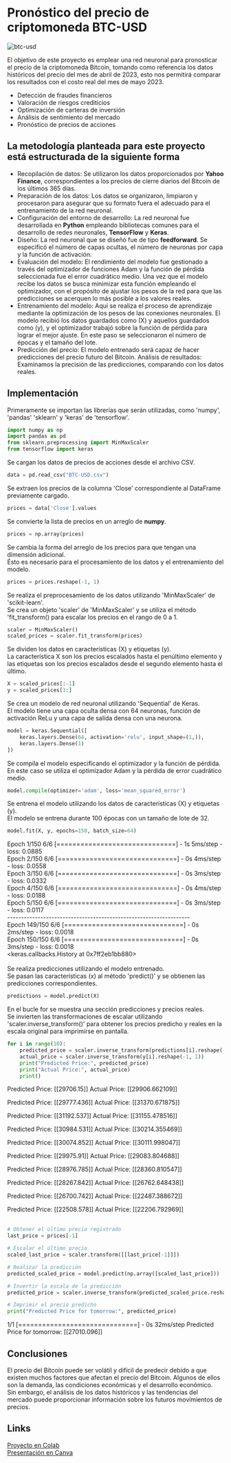 # Pronóstico del precio de criptomoneda BTC-USD

![btc-usd](https://s2.coinmarketcap.com/static/img/coins/200x200/2083.png)

El objetivo de este proyecto es emplear una red neuronal para pronosticar el precio de la criptomoneda Bitcoin, tomando como referencia los datos históricos del precio del mes de abril de 2023, esto nos permitirá  comparar los resultados con el costo real del mes de mayo 2023.  
- Detección de fraudes financieros
- Valoración de riesgos crediticios
- Optimización de carteras de inversión
- Análisis de sentimiento del mercado
- Pronóstico de precios de acciones

## La metodología planteada para este proyecto está estructurada de la siguiente forma
- Recopilación de datos: Se utilizaron los datos proporcionados por <b>Yahoo Finance</b>, correspondientes a los precios de cierre diarios del Bitcoin de los últimos 365 días. 
- Preparación de los datos: Los datos se organizaron, limpiaron y procesaron para asegurar que su formato fuera el adecuado para el entrenamiento de la red neuronal. 
- Configuración del entorno de desarrollo: La red neuronal fue desarrollada en <b>Python</b> empleando bibliotecas comunes para el desarrollo de redes neuronales,  <b>TensorFlow</b> y <b>Keras</b>.
- Diseño: La red neuronal que se diseñó fue de tipo <b>feedforward</b>. Se especificó el número de capas ocultas, el número de neuronas por capa y la función de activación.  
- Evaluación del modelo: El rendimiento del modelo fue gestionado a través del optimizador de funciones Adam y la función de pérdida seleccionada fue el error cuadrático medio. Una vez que el modelo recibe los datos se busca minimizar esta función empleando el optimizador,  con el propósito de ajustar los pesos de la red para que las predicciones se acerquen lo más posible a los valores reales.
- Entrenamiento del modelo: Aquí se realiza el proceso de aprendizaje mediante la optimización de los pesos de las conexiones neuronales. El modelo recibió  los datos guardados como (X) y aquellos guardados como (y), y el optimizador trabajó  sobre la función de pérdida para lograr el mejor ajuste. En este paso se seleccionaron el número de épocas y el tamaño del lote. 
- Predicción del precio: El modelo entrenado será capaz de hacer predicciones del precio futuro del Bitcoin.
Análisis de resultados: Examinamos la precisión de las predicciones, comparando con los datos reales. 

## Implementación
Primeramente se importan las librerías que serán utilizadas, como 'numpy', 'pandas' 'sklearn' y 'keras' de 'tensorflow'.
```python 
import numpy as np
import pandas as pd
from sklearn.preprocessing import MinMaxScaler
from tensorflow import keras
```

Se cargan los datos de precios de acciones desde el archivo CSV.
```python 
data = pd.read_csv("BTC-USD.csv")  
```
Se extraen los precios de la columna 'Close' correspondiente al DataFrame previamente cargado.
```python 
prices = data['Close'].values 
```
Se convierte la lista de precios en un arreglo de <b>numpy</b>.
```python 
prices = np.array(prices)
```
Se cambia la forma del arreglo de los precios para que tengan una dimensión adicional.<br/>
Ésto es necesario para el procesamiento de los datos y el entrenamiento del modelo.
```python 
prices = prices.reshape(-1, 1)
```
Se realiza el preprocesamiento de los datos utilizando 'MinMaxScaler' de 'scikit-learn'.<br/>
Se crea un objeto 'scaler' de 'MinMaxScaler' y se utiliza el método 'fit_transform() para escalar los precios en el rango de 0 a 1.
```python 
scaler = MinMaxScaler()
scaled_prices = scaler.fit_transform(prices)
```
Se dividen los datos en características (X) y etiquetas (y).<br/>
La característica X son los precios escalados hasta el penúltimo elemento y las etiquetas son los precios escalados desde el segundo elemento hasta el último.
```python 
X = scaled_prices[:-1]
y = scaled_prices[1:]
```
Se crea un modelo de red neuronal utilizando 'Sequential' de Keras.<br/>
El modelo tiene una capa oculta densa con 64 neuronas, función de activación ReLu y una capa de salida densa con una neurona.
```python 
model = keras.Sequential([
    keras.layers.Dense(64, activation='relu', input_shape=(1,)),
    keras.layers.Dense(1)
])
```
Se compila el modelo especificando el optimizador y la función de pérdida.<br/>
En este caso se utiliza el optimizador Adam y la pérdida de error cuadrático medio.
```python 
model.compile(optimizer='adam', loss='mean_squared_error')
```
Se entrena el modelo utilizando los datos de características (X) y etiquetas (y).<br/>
El modelo se entrena durante 100 épocas con un tamaño de lote de 32.
```python 
model.fit(X, y, epochs=150, batch_size=64)
```
Epoch 1/150
6/6 [==============================] \- 1s 5ms/step \- loss: 0.0885<br/>
Epoch 2/150
6/6 [==============================] \- 0s 4ms/step \- loss: 0.0558<br/>
Epoch 3/150
6/6 [==============================] \- 0s 3ms/step \- loss: 0.0332<br/>
Epoch 4/150
6/6 [==============================] \- 0s 4ms/step \- loss: 0.0188<br/>
Epoch 5/150
6/6 [==============================] \- 0s 3ms/step \- loss: 0.0117<br/>
\------------------------------------------------------------------<br/>
Epoch 149/150
6/6 [==============================] \- 0s 2ms/step \- loss: 0.0018<br/>
Epoch 150/150
6/6 [==============================] \- 0s 3ms/step \- loss: 0.0018<br/>
<keras.callbacks.History at 0x7ff2eb1bb880>
<br/>
<br/>
Se realiza predicciones utilizando el modelo entrenado.<br/>
Se pasan las características (x) al método 'predict()' y se obtienen las predicciones correspondientes.
```python 
predictions = model.predict(X)
```
En el bucle for se muestra una sección predicciones y precios reales.<br/>
Se invierten las transformaciones de escalar utilizando 'scaler.inverse_transform()' para obtener los precios predicho y reales en la escala original para imprimirse en pantalla.
```python 
for i in range(10):
    predicted_price = scaler.inverse_transform(predictions[i].reshape(-1, 1))
    actual_price = scaler.inverse_transform(y[i].reshape(-1, 1))
    print("Predicted Price:", predicted_price)
    print("Actual Price:", actual_price)
    print()
```
Predicted Price: [[29706.15]]
Actual Price: [[29906.662109]]

Predicted Price: [[29777.436]]
Actual Price: [[31370.671875]]

Predicted Price: [[31192.537]]
Actual Price: [[31155.478516]]

Predicted Price: [[30984.531]]
Actual Price: [[30214.355469]]

Predicted Price: [[30074.852]]
Actual Price: [[30111.998047]]

Predicted Price: [[29975.91]]
Actual Price: [[29083.804688]]

Predicted Price: [[28976.785]]
Actual Price: [[28360.810547]]

Predicted Price: [[28267.842]]
Actual Price: [[26762.648438]]

Predicted Price: [[26700.742]]
Actual Price: [[22487.388672]]

Predicted Price: [[22508.578]]
Actual Price: [[22206.792969]]
<br/>
<br/>
```python 
# Obtener el último precio registrado
last_price = prices[-1]

# Escalar el último precio
scaled_last_price = scaler.transform([[last_price[-1]]])

# Realizar la predicción
predicted_scaled_price = model.predict(np.array([scaled_last_price]))

# Invertir la escala de la predicción
predicted_price = scaler.inverse_transform(predicted_scaled_price.reshape(-1, 1))

# Imprimir el precio predicho
print("Predicted Price for tomorrow:", predicted_price)
```
1/1 [==============================] - 0s 32ms/step
Predicted Price for tomorrow: [[27010.096]]
<br/>
## Conclusiones
El precio del Bitcoin puede ser volátil y difícil de predecir debido a que existen muchos factores que afectan el precio del Bitcoin. Algunos de ellos son la demanda, las condiciones económicas y el desarrollo económico. <br/>Sin embargo, el análisis de los datos históricos y las tendencias del mercado puede proporcionar información sobre los futuros movimientos de precios.
<br/>
## Links
[Proyecto en Colab](https://colab.research.google.com/drive/1SusBNKlOAbf4yxgQ8mQ0vP8SG38M80LF?usp=sharing#scrollTo=4LMZQ24LD3vd)
<br/>
[Presentación en Canva](https://www.canva.com/design/DAFlHgS3U9s/IsCoq3G4Th5qQPO3AHk80A/edit?utm_content=DAFlHgS3U9s&utm_campaign=designshare&utm_medium=link2&utm_source=sharebutton)

